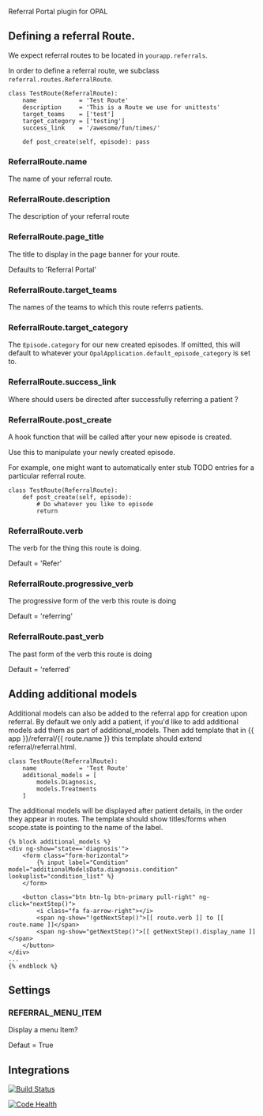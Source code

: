 Referral Portal plugin for OPAL

## Defining a referral Route.

We expect referral routes to be located in `yourapp.referrals`.

In order to define a referral route, we subclass `referral.routes.ReferralRoute`.

    class TestRoute(ReferralRoute):
        name            = 'Test Route'
        description     = 'This is a Route we use for unittests'
        target_teams    = ['test']
        target_category = ['testing']
        success_link    = '/awesome/fun/times/'

        def post_create(self, episode): pass

### ReferralRoute.name

The name of your referral route.

### ReferralRoute.description

The description of your referral route

### ReferralRoute.page_title

The title to display in the page banner for your route.

Defaults to 'Referral Portal'

### ReferralRoute.target_teams

The names of the teams to which this route referrs patients.

### ReferralRoute.target_category

The `Episode.category` for our new created episodes. If omitted, this will default to
whatever your `OpalApplication.default_episode_category` is set to.

### ReferralRoute.success_link

Where should users be directed after successfully referring a patient ?

### ReferralRoute.post_create

A hook function that will be called after your new episode is created.

Use this to manipulate your newly created episode.

For example, one might want to automatically enter stub TODO entries for a particular
referral route.

    class TestRoute(ReferralRoute):
        def post_create(self, episode):
            # Do whatever you like to episode
            return

### ReferralRoute.verb

The verb for the thing this route is doing.

Default = 'Refer'

### ReferralRoute.progressive_verb

The progressive form of the verb this route is doing

Default = 'referring'

### ReferralRoute.past_verb

The past form of the verb this route is doing

Default = 'referred'

## Adding additional models

Additional models can also be added to the referral app for creation upon referral.
By default we only add a patient, if you'd like to add additional models add them
as part of additional_models. Then add template that in {{ app }}/referral/{{ route.name }}
this template should extend referral/referral.html.

    class TestRoute(ReferralRoute):
        name            = 'Test Route'
        additional_models = [
            models.Diagnosis,
            models.Treatments
        ]

The additional models will be displayed after patient details, in the order they
appear in routes. The template should show titles/forms when scope.state is pointing
to the name of the label.

    {% block additional_models %}
    <div ng-show="state=='diagnosis'"> 
        <form class="form-horizontal">
            {% input label="Condition" model="additionalModelsData.diagnosis.condition" lookuplist="condition_list" %}
        </form>

        <button class="btn btn-lg btn-primary pull-right" ng-click="nextStep()">
            <i class="fa fa-arrow-right"></i>
            <span ng-show="!getNextStep()">[[ route.verb ]] to [[ route.name ]]</span>
            <span ng-show="getNextStep()">[[ getNextStep().display_name ]]</span>
        </button>
    </div>
    ...
    {% endblock %}

## Settings

### REFERRAL_MENU_ITEM

Display a menu Item?

Defaut = True

## Integrations

[![Build
Status](https://travis-ci.org/openhealthcare/opal-referral.png?branch=master)](https://travis-ci.org/openhealthcare/opal-referral)

[![Code Health](https://landscape.io/github/openhealthcare/opal-referral/master/landscape.svg?style=flat)](https://landscape.io/github/openhealthcare/opal-referral/master)

